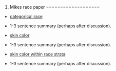 1. Mikes race paper
===================

-   [categorical race](/ses-1/race_omnibus.html)
-   1-3 sentence summary (perhaps after discussion).

-   [skin color](/ses-1/race_omnibus.html)
-   1-3 sentence summary (perhaps after discussion).

-   [skin color within race strata](/ses-1/race_omnibus.html)
-   1-3 sentence summary (perhaps after discussion).
